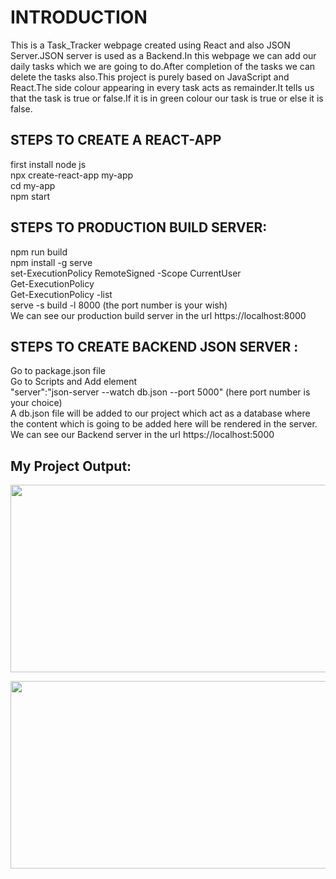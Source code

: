 # INTRODUCTION
This is a Task_Tracker webpage created using React and also JSON Server.JSON server is used as a Backend.In this webpage we can add our daily tasks which we are going to do.After completion of the tasks we can delete the tasks also.This project is purely based on JavaScript and React.The side colour appearing in every task acts as remainder.It tells us that the task is true or false.If it is in green colour our task is true or else it is false.


STEPS TO CREATE A REACT-APP
----------------------------
first install node js <br>
npx create-react-app my-app <br>
cd my-app <br>
npm start<br>

STEPS TO PRODUCTION BUILD SERVER:
-------------------------------------
npm run build  <br>
npm install -g serve <br>
set-ExecutionPolicy RemoteSigned -Scope CurrentUser <br>
Get-ExecutionPolicy <br>
Get-ExecutionPolicy -list <br>
 serve -s build -l 8000 (the port number is your wish) <br>
 We can see our production build server in the url https://localhost:8000

STEPS TO CREATE BACKEND JSON SERVER :
----------------------------------------
Go to package.json file <br>
Go to Scripts and Add element <br> 
 "server":"json-server --watch db.json --port 5000" (here port number is your choice) <br>
A db.json file will be added to our project which act as a database where the content which is going to be added here will be rendered in the server. <br>
We can see our Backend  server in the url https://localhost:5000

My Project Output:
--------------------
<p align="center">
  <img width="700" height="300" src="https://github.com/Bhupathirayudu567/Tasks_Tracker_React/blob/main/public/Screenshot%20(191).png">
</p> 
<p align="center">
  <img width="700" height="300" src="https://github.com/Bhupathirayudu567/Tasks_Tracker_React/blob/main/public/Screenshot%20(192).png">
</p>
